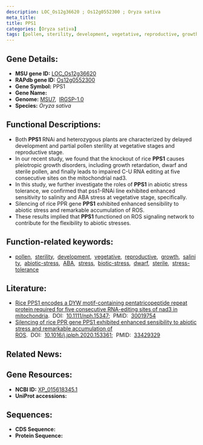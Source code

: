 ```yaml
---
description: LOC_Os12g36620 ; Os12g0552300 ; Oryza sativa
meta_title:
title: PPS1
categories: [Oryza sativa]
tags: [pollen, sterility, development, vegetative, reproductive, growth, salinity, abiotic stress,  ABA , stress, biotic stress, dwarf, sterile, ABA, stress tolerance]
---
```


## Gene Details:
- **MSU gene ID:** [LOC_Os12g36620](http://rice.uga.edu/cgi-bin/ORF_infopage.cgi?orf=LOC_Os12g36620)  
- **RAPdb gene ID:** [Os12g0552300](https://rapdb.dna.affrc.go.jp/locus/?name=Os12g0552300)  
- **Gene Symbol:** PPS1
- **Gene Name:**
- **Genome:**  [MSU7](http://rice.uga.edu/),&nbsp;&nbsp;[IRGSP-1.0](https://rapdb.dna.affrc.go.jp/download/irgsp1.html)
- **Species:** *Oryza sativa*

## Functional Descriptions:
   - Both **PPS1** RNAi and heterozygous plants are characterized by delayed development and partial pollen sterility at vegetative stages and reproductive stage.
   - In our recent study, we found that the knockout of rice **PPS1** causes pleiotropic growth disorders, including growth retardation, dwarf and sterile pollen, and finally leads to impaired C-U RNA editing at five consecutive sites on the mitochondrial nad3.
   - In this study, we further investigate the roles of **PPS1** in abiotic stress tolerance, we confirmed that pss1-RNAi line exhibited enhanced sensitivity to salinity and ABA stress at vegetative stage, specifically.
   - Silencing of rice PPR gene **PPS1** exhibited enhanced sensibility to abiotic stress and remarkable accumulation of ROS.
   - These results implied that **PPS1** functioned on ROS signaling network to contribute for the flexibility to abiotic stresses.

## Function-related keywords:
   - [pollen](/tags/pollen/),&nbsp;&nbsp;[sterility](/tags/sterility/),&nbsp;&nbsp;[development](/tags/development/),&nbsp;&nbsp;[vegetative](/tags/vegetative/),&nbsp;&nbsp;[reproductive](/tags/reproductive/),&nbsp;&nbsp;[growth](/tags/growth/),&nbsp;&nbsp;[salinity](/tags/salinity/),&nbsp;&nbsp;[abiotic-stress](/tags/abiotic-stress/),&nbsp;&nbsp;[ABA](/tags/ABA/),&nbsp;&nbsp;[stress](/tags/stress/),&nbsp;&nbsp;[biotic-stress](/tags/biotic-stress/),&nbsp;&nbsp;[dwarf](/tags/dwarf/),&nbsp;&nbsp;[sterile](/tags/sterile/),&nbsp;&nbsp;[stress-tolerance](/tags/stress-tolerance/)

## Literature:
   - [Rice PPS1 encodes a DYW motif-containing pentatricopeptide repeat protein required for five consecutive RNA-editing sites of nad3 in mitochondria](https://www.doi.org/10.1111/nph.15347).&nbsp;&nbsp;DOI:&nbsp;&nbsp;[10.1111/nph.15347](https://www.doi.org/10.1111/nph.15347);&nbsp;&nbsp;PMID:&nbsp;&nbsp;[30019754](https://pubmed.ncbi.nlm.nih.gov/30019754/)
   - [Silencing of rice PPR gene PPS1 exhibited enhanced sensibility to abiotic stress and remarkable accumulation of ROS](https://www.doi.org/10.1016/j.jplph.2020.153361).&nbsp;&nbsp;DOI:&nbsp;&nbsp;[10.1016/j.jplph.2020.153361](https://www.doi.org/10.1016/j.jplph.2020.153361);&nbsp;&nbsp;PMID:&nbsp;&nbsp;[33429329](https://pubmed.ncbi.nlm.nih.gov/33429329/)

## Related News:

## Gene Resources:
- **NCBI ID:**  [XP_015618345.1](http://www.ncbi.nlm.nih.gov/nuccore/XP_015618345.1)
- **UniProt accessions:** [](https://www.uniprot.org/uniprotkb//entry)

## Sequences:
- **CDS Sequence:**
- **Protein Sequence:**
